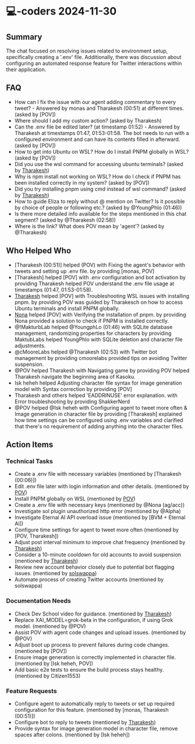 # 💻-coders 2024-11-30

## Summary
The chat focused on resolving issues related to environment setup, specifically creating a '.env' file. Additionally, there was discussion about configuring an automated response feature for Twitter interactions within their application.

## FAQ
- How can I fix the issue with our agent adding commentary to every tweet? - Answered by monas and Tharakesh (00:51) at different times. (asked by [POV])
- Where should I add my custom action? (asked by Tharakesh)
- Can the .env file be edited later? (at timestamp 01:52) - Answered by Tharakesh at timestamps 01:47, 01:53-01:58. The bot needs to run with a configured environment and can have its contents filled in afterward. (asked by [POV])
- How to get into Ubuntu on WSL? How do I install PNPM globally in WSL? (asked by [POV])
- Did you use the wsl command for accessing ubuntu terminals? (asked by [Tharakesh](01:05))
- Why is npm install not working on WSL? How do I check if PNPM has been installed correctly in my system? (asked by [POV])
- Did you try installing pnpm using cmd instead of wsl command? (asked by [Tharakesh](01:08))
- How to guide Eliza to reply without @ mention on Twitter? Is it possible by choice of people or following etc.? (asked by @YoungPhlo (01:46))
- Is there more detailed info available for the steps mentioned in this chat segment? (asked by @Tharakesh (02:58))
- Where is the link? What does POV mean by 'agent'? (asked by @Tharakesh)

## Who Helped Who
- [Tharakesh (00:51)] helped (POV) with Fixing the agent's behavior with tweets and setting up .env file. by providing [monas, POV]
- [Tharakesh] helped [POV] with .env configuration and bot activation by providing Tharakesh helped POV understand the .env file usage at timestamps (01:47, 01:53-01:58).
- [Tharakesh](01:05) helped [POV] with Troubleshooting WSL issues with installing pnpm. by providing POV was guided by Tharakesch on how to access Ubuntu terminals and install PNPM globally.
- [Nona](01:16) helped [POV] with Verifying the installation of pnpm. by providing Nona provided a solution to check if PNPM is installed correctly.
- @!MakturbLab helped @YoungphLo (01:46) with SQLite database management, randomizing properties for characters by providing MaktubLabs helped YoungPhlo with SQLite deletion and character file adjustments.
- @cMooreLabs helped @Tharakesh (02:53) with Twitter bot management by providing cmoorelabs provided tips on avoiding Twitter suspension.
- @POV helped Tharakesh with Navigating game by providing POV helped Tharakesh navigate the beginning area of Kasoku.
- Isk heheh helped Adjusting character file syntax for image generation model with Syntax correction by providing [POV]
- Tharakesh and others helped 'EADDRINUSE' error explanation. with Error troubleshooting by providing ShakkerNerd
- @POV helped @Isk heheh with Configuring agent to tweet more often & Image generation in character file by providing [Tharakesh] explained how time settings can be configured using .env variables and clarified that there's no requirement of adding anything into the character files.

## Action Items

### Technical Tasks
- Create a .env file with necessary variables (mentioned by [Tharakesh (00:06)])
- Edit .env file later with login information and other details. (mentioned by [POV](01:47))
- Install PNPM globally on WSL (mentioned by [POV](01:16))
- Create a .env file with necessary keys (mentioned by @Nona (ag/acc))
- Investigate sol plugin unauthorized http error (mentioned by @Alpha)
- Investigate Eternal AI API overload issue (mentioned by [BVM + Eternal AI])
- Configure time settings for agent to tweet more often (mentioned by [POV, Tharakesh])
- Adjust post interval minimum to improve chat frequency (mentioned by [Tharakesh](05:33))
- Consider a 10-minute cooldown for old accounts to avoid suspension (mentioned by [Tharakesh](05:40))
- Review new account behavior closely due to potential bot flagging issues. (mentioned by [solswappa](05:41-05:42))
- Automate process of creating Twitter accounts (mentioned by solswappa)

### Documentation Needs
- Check Dev School video for guidance. (mentioned by [Tharakesh](01:08))
- Replace XAI_MODEL=grok-beta in the configuration, if using Grok model. (mentioned by @POV)
- Assist POV with agent code changes and upload issues. (mentioned by @POV)
- Adjust boot up process to prevent failures during code changes. (mentioned by [POV])
- Ensure image generation is correctly implemented in character file. (mentioned by [Isk heheh, POV])
- Add basic e2e tests to ensure the build process stays healthy. (mentioned by Citizen1553)

### Feature Requests
- Configure agent to automatically reply to tweets or set up required configuration for this feature. (mentioned by [monas, Tharakesh (00:51)])
- Configure bot to reply to tweets (mentioned by [Tharakesh](01:58))
- Provide syntax for image generation model in character file, remove spaces after colons. (mentioned by [Isk heheh])